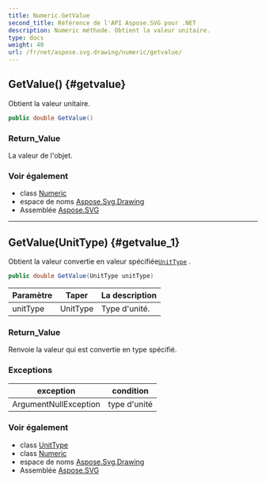 ```yaml
---
title: Numeric.GetValue
second_title: Référence de l'API Aspose.SVG pour .NET
description: Numeric méthode. Obtient la valeur unitaire.
type: docs
weight: 40
url: /fr/net/aspose.svg.drawing/numeric/getvalue/
---
```

## GetValue() {#getvalue}

Obtient la valeur unitaire.

```csharp
public double GetValue()
```

### Return_Value

La valeur de l'objet.

### Voir également

* class [Numeric](../)
* espace de noms [Aspose.Svg.Drawing](../../numeric/)
* Assemblée [Aspose.SVG](../../../)

---

## GetValue(UnitType) {#getvalue_1}

Obtient la valeur convertie en valeur spécifiée[`UnitType`](../../unittype/) .

```csharp
public double GetValue(UnitType unitType)
```

| Paramètre | Taper | La description |
| --- | --- | --- |
| unitType | UnitType | Type d'unité. |

### Return_Value

Renvoie la valeur qui est convertie en type spécifié.

### Exceptions

| exception | condition |
| --- | --- |
| ArgumentNullException | type d'unité |

### Voir également

* class [UnitType](../../unittype/)
* class [Numeric](../)
* espace de noms [Aspose.Svg.Drawing](../../numeric/)
* Assemblée [Aspose.SVG](../../../)


